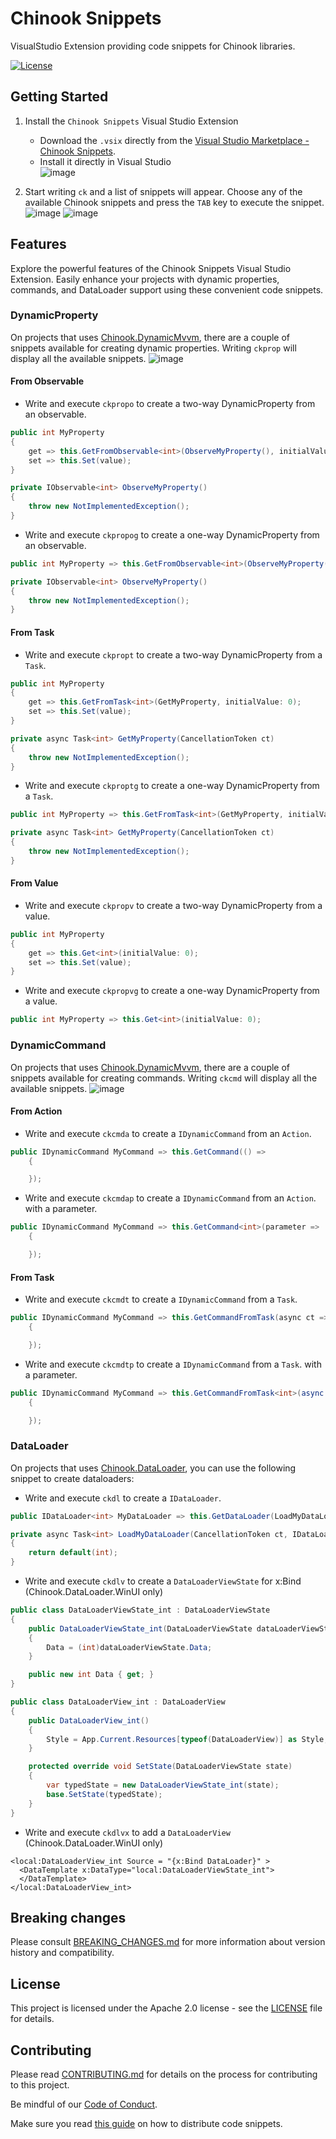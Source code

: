 # Chinook Snippets

VisualStudio Extension providing code snippets for Chinook libraries.

[![License](https://img.shields.io/badge/License-Apache%202.0-blue.svg)](LICENSE)

## Getting Started

1. Install the `Chinook Snippets` Visual Studio Extension
    * Download the `.vsix` directly from the [Visual Studio Marketplace - Chinook Snippets](https://marketplace.visualstudio.com/items?itemName=nventivecorp.ChinookSnippets).
    * Install it directly in Visual Studio <br/> ![image](/doc/images/vsstudioinstall.png)

2. Start writing `ck` and a list of snippets will appear. Choose any of the available Chinook snippets and press the `TAB` key to execute the snippet.
<br/> ![image](/doc/images/firstsnippet.gif) ![image](/doc/images/firstsnippet2.gif)

## Features

Explore the powerful features of the Chinook Snippets Visual Studio Extension. Easily enhance your projects with dynamic properties, commands, and DataLoader support using these convenient code snippets.

### DynamicProperty
On projects that uses [Chinook.DynamicMvvm](https://github.com/nventive/Chinook.DynamicMvvm), there are a couple of snippets available for creating dynamic properties. Writing `ckprop` will display all the available snippets. ![image](/doc/images/ckprop.png)

#### From Observable

- Write and execute `ckpropo` to create a two-way DynamicProperty from an observable.
```cs
public int MyProperty
{
	get => this.GetFromObservable<int>(ObserveMyProperty(), initialValue: 0);
	set => this.Set(value);
}

private IObservable<int> ObserveMyProperty()
{
	throw new NotImplementedException();
}
```
- Write and execute `ckpropog` to create a one-way DynamicProperty from an observable.
```cs
public int MyProperty => this.GetFromObservable<int>(ObserveMyProperty(), initialValue: 0);

private IObservable<int> ObserveMyProperty()
{
	throw new NotImplementedException();
}
```

#### From Task

- Write and execute `ckpropt` to create a two-way DynamicProperty from a `Task`.
```cs
public int MyProperty
{
	get => this.GetFromTask<int>(GetMyProperty, initialValue: 0);
	set => this.Set(value);
}

private async Task<int> GetMyProperty(CancellationToken ct)
{
	throw new NotImplementedException();
}
```
- Write and execute `ckproptg` to create a one-way DynamicProperty from a `Task`.
```cs
public int MyProperty => this.GetFromTask<int>(GetMyProperty, initialValue: 0);

private async Task<int> GetMyProperty(CancellationToken ct)
{
	throw new NotImplementedException();
}
```

#### From Value

- Write and execute `ckpropv` to create a two-way DynamicProperty from a value.
```cs
public int MyProperty
{
	get => this.Get<int>(initialValue: 0);
	set => this.Set(value);
}
```
- Write and execute `ckpropvg` to create a one-way DynamicProperty from a value.
```cs
public int MyProperty => this.Get<int>(initialValue: 0);
```

### DynamicCommand
On projects that uses [Chinook.DynamicMvvm](https://github.com/nventive/Chinook.DynamicMvvm), there are a couple of snippets available for creating commands. Writing `ckcmd` will display all the available snippets. ![image](/doc/images/ckcmd.png)


#### From Action
- Write and execute `ckcmda` to create a `IDynamicCommand` from an `Action`.
```cs
public IDynamicCommand MyCommand => this.GetCommand(() =>
	{

	});
```
- Write and execute `ckcmdap` to create a `IDynamicCommand` from an `Action`. with a parameter.
```cs
public IDynamicCommand MyCommand => this.GetCommand<int>(parameter =>
	{

	});
```

#### From Task
- Write and execute `ckcmdt` to create a `IDynamicCommand` from a `Task`.
```cs
public IDynamicCommand MyCommand => this.GetCommandFromTask(async ct =>
	{

	});
```
- Write and execute `ckcmdtp` to create a `IDynamicCommand` from a `Task`. with a parameter.
```cs
public IDynamicCommand MyCommand => this.GetCommandFromTask<int>(async (ct, parameter) =>
	{

	});
```

### DataLoader
On projects that uses [Chinook.DataLoader](https://github.com/nventive/Chinook.DataLoader), you can use the following snippet to create dataloaders:

- Write and execute `ckdl` to create a `IDataLoader`.
```cs
public IDataLoader<int> MyDataLoader => this.GetDataLoader(LoadMyDataLoader);

private async Task<int> LoadMyDataLoader(CancellationToken ct, IDataLoaderRequest request)
{
	return default(int);
}
```
- Write and execute `ckdlv` to create a `DataLoaderViewState` for x:Bind (Chinook.DataLoader.WinUI only)
```cs
public class DataLoaderViewState_int : DataLoaderViewState
{
	public DataLoaderViewState_int(DataLoaderViewState dataLoaderViewState) : base(dataLoaderViewState)
	{
		Data = (int)dataLoaderViewState.Data;
	}

	public new int Data { get; }
}

public class DataLoaderView_int : DataLoaderView
{
	public DataLoaderView_int()
	{
		Style = App.Current.Resources[typeof(DataLoaderView)] as Style;
	}

	protected override void SetState(DataLoaderViewState state)
	{
		var typedState = new DataLoaderViewState_int(state);
		base.SetState(typedState);
	}
}
```
- Write and execute `ckdlvx` to add a `DataLoaderView` (Chinook.DataLoader.WinUI only)
```xaml
<local:DataLoaderView_int Source = "{x:Bind DataLoader}" >
  <DataTemplate x:DataType="local:DataLoaderViewState_int">
  </DataTemplate>
</local:DataLoaderView_int>
```

## Breaking changes

Please consult [BREAKING_CHANGES.md](BREAKING_CHANGES.md) for more information about version
history and compatibility.

## License

This project is licensed under the Apache 2.0 license - see the
[LICENSE](LICENSE) file for details.

## Contributing

Please read [CONTRIBUTING.md](CONTRIBUTING.md) for details on the process for
contributing to this project.

Be mindful of our [Code of Conduct](CODE_OF_CONDUCT.md).

Make sure you read [this guide](https://docs.microsoft.com/en-us/visualstudio/ide/how-to-distribute-code-snippets) on how to distribute code snippets.